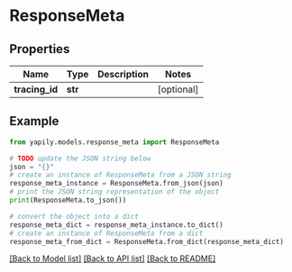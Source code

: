 # ResponseMeta


## Properties

Name | Type | Description | Notes
------------ | ------------- | ------------- | -------------
**tracing_id** | **str** |  | [optional] 

## Example

```python
from yapily.models.response_meta import ResponseMeta

# TODO update the JSON string below
json = "{}"
# create an instance of ResponseMeta from a JSON string
response_meta_instance = ResponseMeta.from_json(json)
# print the JSON string representation of the object
print(ResponseMeta.to_json())

# convert the object into a dict
response_meta_dict = response_meta_instance.to_dict()
# create an instance of ResponseMeta from a dict
response_meta_from_dict = ResponseMeta.from_dict(response_meta_dict)
```
[[Back to Model list]](../README.md#documentation-for-models) [[Back to API list]](../README.md#documentation-for-api-endpoints) [[Back to README]](../README.md)


